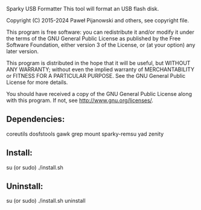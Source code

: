 Sparky USB Formatter
This tool will format an USB flash disk.

Copyright (C) 2015-2024 Paweł Pijanowski and others, see copyright file.

This program is free software: you can redistribute it and/or modify
it under the terms of the GNU General Public License as published by
the Free Software Foundation, either version 3 of the License, or
(at your option) any later version.

This program is distributed in the hope that it will be useful,
but WITHOUT ANY WARRANTY; without even the implied warranty of
MERCHANTABILITY or FITNESS FOR A PARTICULAR PURPOSE.  See the
GNU General Public License for more details.

You should have received a copy of the GNU General Public License
along with this program.  If not, see <http://www.gnu.org/licenses/>.

Dependencies:
-------------
coreutils
dosfstools
gawk
grep
mount
sparky-remsu
yad
zenity

Install:
-------------
su (or sudo) 
./install.sh

Uninstall:
-------------
su (or sudo)
./install.sh uninstall
